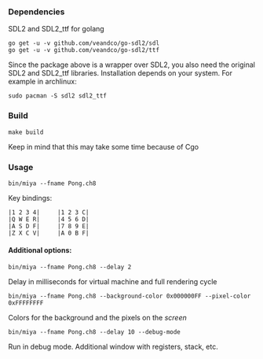 ### Dependencies
SDL2 and SDL2_ttf for golang
```
go get -u -v github.com/veandco/go-sdl2/sdl
go get -u -v github.com/veandco/go-sdl2/ttf
```

Since the package above is a wrapper over SDL2, you also need the original SDL2 and SDL2_ttf libraries. Installation depends on your system. For example in archlinux:
```
sudo pacman -S sdl2 sdl2_ttf
```
### Build
```
make build
```
Keep in mind that this may take some time because of Cgo

### Usage
```
bin/miya --fname Pong.ch8
```
Key bindings:
```
|1 2 3 4|     |1 2 3 C|
|Q W E R|     |4 5 6 D|
|A S D F|     |7 8 9 E|
|Z X C V|     |A 0 B F|
```

#### Additional options:
```
bin/miya --fname Pong.ch8 --delay 2
```
Delay in milliseconds for virtual machine and full rendering cycle

```
bin/miya --fname Pong.ch8 --background-color 0x000000FF --pixel-color 0xFFFFFFFF
```
Colors for the background and the pixels on the *screen*

```
bin/miya --fname Pong.ch8 --delay 10 --debug-mode
```
Run in debug mode. Additional window with registers, stack, etc.

